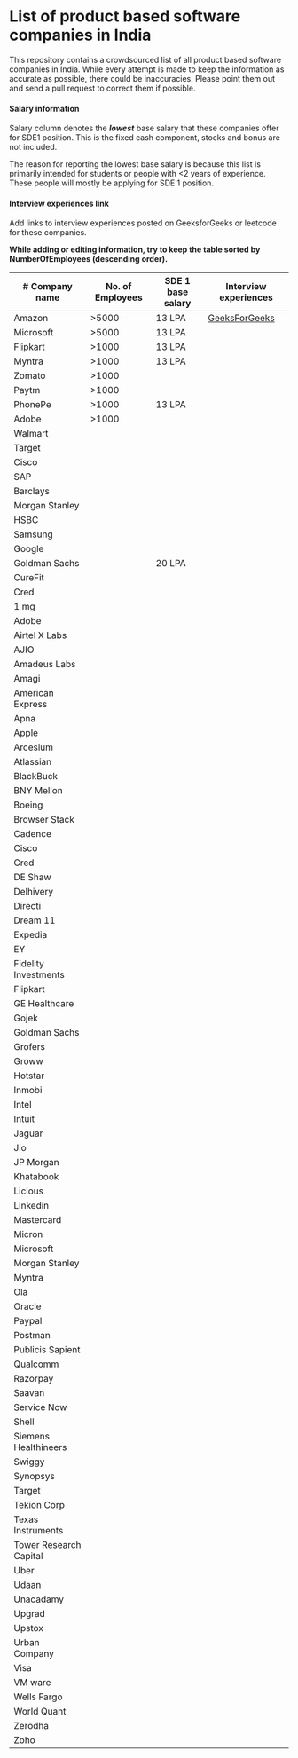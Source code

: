 # List of product based software companies in India

This repository contains a crowdsourced list of all product based software companies in India. While every attempt is made to keep the information as accurate as possible, there could be inaccuracies. Please point them out and send a pull request to correct them if possible. 

#### Salary information 
Salary column denotes the **_lowest_** base salary that these companies offer for SDE1 position. This is the fixed cash component, stocks and bonus are not included. 

The reason for reporting the lowest base salary is because this list is primarily intended for students or people with <2 years of experience. These people will mostly be applying for SDE 1 position. 

#### Interview experiences link
Add links to interview experiences posted on GeeksforGeeks or leetcode for these companies. 

**While adding or editing information, try to keep the table sorted by NumberOfEmployees (descending order).**


| # Company name | No. of Employees | SDE 1 base salary | Interview experiences | 
| --- | --- | --- | -- |
| Amazon | >5000 | 13 LPA | [GeeksForGeeks](https://www.geeksforgeeks.org/tag/amazon/) | 
| Microsoft | >5000 | 13 LPA |
| Flipkart | >1000 | 13 LPA |
| Myntra | >1000 | 13 LPA |
| Zomato | >1000 | | 
| Paytm | >1000 | | 
| PhonePe | >1000 | 13 LPA | 
| Adobe | >1000 | | 
| Walmart | | | 
| Target | | | 
| Cisco | | | 
| SAP | | | 
| Barclays | | | 
| Morgan Stanley | | | 
| HSBC | | | 
| Samsung | | |
| Google | | | 
| Goldman Sachs | | 20 LPA | 
| CureFit | | | 
| Cred | | | 
| 1 mg
| Adobe
| Airtel X Labs
| AJIO
| Amadeus Labs
| Amagi
| American Express
| Apna
| Apple
| Arcesium
| Atlassian
| BlackBuck
| BNY Mellon
| Boeing
| Browser Stack
| Cadence
| Cisco
| Cred
| DE Shaw
| Delhivery
| Directi
| Dream 11
| Expedia
| EY
| Fidelity Investments
| Flipkart
| GE Healthcare
| Gojek
| Goldman Sachs
| Grofers
| Groww
| Hotstar
| Inmobi
| Intel
| Intuit
| Jaguar
| Jio
| JP Morgan
| Khatabook
| Licious
| Linkedin
| Mastercard
| Micron
| Microsoft
| Morgan Stanley
| Myntra
| Ola
| Oracle
| Paypal
| Postman
| Publicis Sapient
| Qualcomm
| Razorpay
| Saavan
| Service Now
| Shell
| Siemens Healthineers
| Swiggy
| Synopsys
| Target
| Tekion Corp
| Texas Instruments
| Tower Research Capital
| Uber
| Udaan
| Unacadamy
| Upgrad
| Upstox
| Urban Company
| Visa
| VM ware
| Wells Fargo
| World Quant
| Zerodha
| Zoho | | | 
